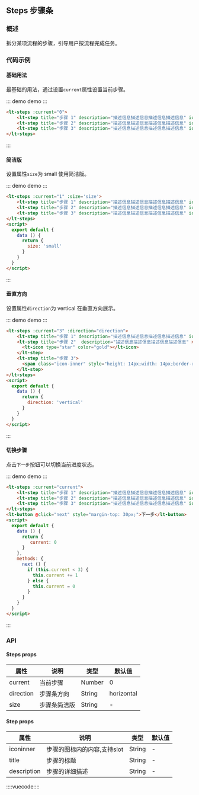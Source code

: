 ## Steps 步骤条

### 概述

拆分某项流程的步骤，引导用户按流程完成任务。

### 代码示例

#### 基础用法

最基础的用法，通过设置`current`属性设置当前步骤。

::: demo demo :::
```html
<lt-steps :current="0">
    <lt-step title="步骤 1" description="描述信息描述信息描述信息描述信息" iconinner="1"></lt-step>
    <lt-step title="步骤 2" description="描述信息描述信息描述信息描述信息" iconinner="2"></lt-step>
    <lt-step title="步骤 3" description="描述信息描述信息描述信息描述信息" iconinner="3"></lt-step>
</lt-steps>
```
:::

#### 简洁版

设置属性`size`为 small 使用简洁版。

::: demo demo :::
```html
<lt-steps :current="1" :size='size'>
    <lt-step title="步骤 1" description="描述信息描述信息描述信息描述信息" iconinner="1"></lt-step>
    <lt-step title="步骤 2" description="描述信息描述信息描述信息描述信息" iconinner="2"></lt-step>
    <lt-step title="步骤 3" description="描述信息描述信息描述信息描述信息" iconinner="3"></lt-step>
</lt-steps>
<script>
  export default {
    data () {
      return {
        size: 'small'
      }
    }
  }
</script>
```
:::

#### 垂直方向

设置属性`direction`为 vertical 在垂直方向展示。

::: demo demo :::
```html
<lt-steps :current="3" :direction="direction">
    <lt-step title="步骤 1" description="描述信息描述信息描述信息描述信息" iconinner="1"></lt-step>
    <lt-step title="步骤 2"  description="描述信息描述信息描述信息描述信息" >
      <lt-icon type="star" color="gold"></lt-icon>
    </lt-step>
    <lt-step title="步骤 3">
      <span class="icon-inner" style="height: 14px;width: 14px;border-radius: 50%;background: #0773FC;"></span>
    </lt-step>
</lt-steps>
<script>
  export default {
    data () {
      return {
        direction: 'vertical'
      }
    }
  }
</script>
```
:::

#### 切换步骤

点击`下一步`按钮可以切换当前进度状态。

::: demo demo :::
```html
<lt-steps :current="current">
    <lt-step title="步骤 1" description="描述信息描述信息描述信息描述信息" icon="" iconinner="1"></lt-step>
    <lt-step title="步骤 2" description="描述信息描述信息描述信息描述信息" iconinner="2"></lt-step>
    <lt-step title="步骤 3" description="描述信息描述信息描述信息描述信息" iconinner="3"></lt-step>
</lt-steps>
<lt-button @click="next" style="margin-top: 30px;">下一步</lt-button>
<script>
  export default {
    data () {
      return {
         current: 0
      }
    },
    methods: {
      next () {
        if (this.current < 3) {
          this.current += 1
        } else { 
          this.current = 0
        }
      }
    }
  }
</script>
```
:::

### API

#### Steps props

属性|说明|类型|默认值
---|---|---|---
current|当前步骤|Number|0
direction|步骤条方向|String | horizontal
size|步骤条简洁版|String | -
#### Step props

属性|说明|类型|默认值 
---|---|---|---
iconinner|步骤的图标内的内容,支持slot|String|-
title|步骤的标题|String|-
description|步骤的详细描述|String|-


::::vuecode::::
<script>
  export default {
    data () {
      return {
        size: 'small',
        direction: 'vertical',
        current: 0
      }
    },
    methods: {
      next () {
        if (this.current < 3) {
          this.current += 1
        } else {
          this.current = 0
        }
      }
    }
  }
</script>

<style lang="less">
.demo-breadcrumb-separator{
  color: #ff5500;
  padding: 0 5px;
}
</style>
